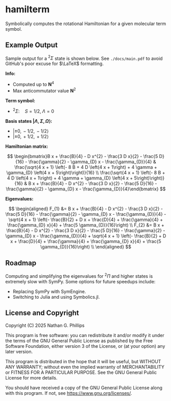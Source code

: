 # hamilterm

Symbolically computes the rotational Hamiltonian for a given molecular term symbol.

## Example Output

Sample output for a $^2\Sigma$ state is shown below. See `./docs/main.pdf` to avoid GitHub's poor excuse for $\LaTeX$ formatting.

**Info:**

- Computed up to $\mathbf{N}^4$
- Max anticommutator value $\mathbf{N}^2$

**Term symbol:**

- $^2\Sigma: \quad S=1/2,\;\Lambda=0$

**Basis states $\lvert \Lambda,\Sigma,\Omega\rangle$:**

- $\lvert \pm0,\,-1/2,\,-1/2\rangle$
- $\lvert \pm0,\,+1/2,\,+1/2\rangle$

**Hamiltonian matrix:**

$$
\begin{bmatrix}B x + \frac{B}{4} - D x^{2} - \frac{3 D x}{2} - \frac{5 D}{16} - \frac{\gamma}{2} - \gamma_{D} x - \frac{\gamma_{D}}{4} & \frac{\sqrt{4 x + 1} \left(- 8 B + 4 D \left(4 x + 1\right) + 4 \gamma + \gamma_{D} \left(4 x + 5\right)\right)}{16} \\
\frac{\sqrt{4 x + 1} \left(- 8 B + 4 D \left(4 x + 1\right) + 4 \gamma + \gamma_{D} \left(4 x + 5\right)\right)}{16} & B x + \frac{B}{4} - D x^{2} - \frac{3 D x}{2} - \frac{5 D}{16} - \frac{\gamma}{2} - \gamma_{D} x - \frac{\gamma_{D}}{4}\end{bmatrix}
$$

**Eigenvalues:**

$$
\begin{aligned}
F_{1} &= B x + \frac{B}{4} - D x^{2} - \frac{3 D x}{2} - \frac{5 D}{16} - \frac{\gamma}{2} - \gamma_{D} x - \frac{\gamma_{D}}{4} - \sqrt{4 x + 1} \left(- \frac{B}{2} + D x + \frac{D}{4} + \frac{\gamma}{4} + \frac{\gamma_{D} x}{4} + \frac{5 \gamma_{D}}{16}\right) \\
F_{2} &= B x + \frac{B}{4} - D x^{2} - \frac{3 D x}{2} - \frac{5 D}{16} - \frac{\gamma}{2} - \gamma_{D} x - \frac{\gamma_{D}}{4} + \sqrt{4 x + 1} \left(- \frac{B}{2} + D x + \frac{D}{4} + \frac{\gamma}{4} + \frac{\gamma_{D} x}{4} + \frac{5 \gamma_{D}}{16}\right) \\
\end{aligned}
$$

## Roadmap

Computing and simplifying the eigenvalues for $^2\Pi$ and higher states is extremely slow with SymPy. Some options for future speedups include:

- Replacing SymPy with SymEngine.
- Switching to Julia and using Symbolics.jl.

## License and Copyright

Copyright (C) 2025 Nathan G. Phillips

This program is free software: you can redistribute it and/or modify it under the terms of the GNU General Public License as published by the Free Software Foundation, either version 3 of the License, or (at your option) any later version.

This program is distributed in the hope that it will be useful, but WITHOUT ANY WARRANTY; without even the implied warranty of MERCHANTABILITY or FITNESS FOR A PARTICULAR PURPOSE. See the GNU General Public License for more details.

You should have received a copy of the GNU General Public License along with this program. If not, see <https://www.gnu.org/licenses/>.
